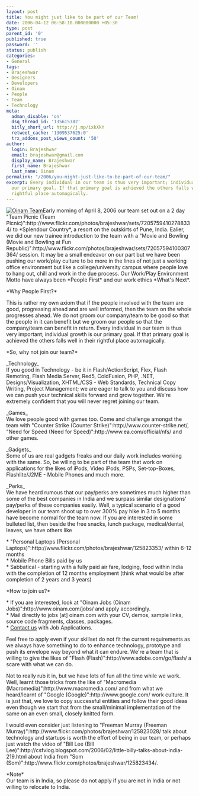 ```yaml
---
layout: post
title: You might just like to be part of our Team!
date: 2006-04-12 06:58:10.000000000 +05:30
type: post
parent_id: '0'
published: true
password: ''
status: publish
categories:
- General
tags:
- Brajeshwar
- Designers
- Developers
- Oinam
- People
- Team
- Technology
meta:
  adman_disable: 'on'
  dsq_thread_id: '135615382'
  bitly_short_url: http://j.mp/ixkXkY
  retweet_cache: '1309537625:0'
  trx_addons_post_views_count: '50'
author:
  login: Brajeshwar
  email: brajeshwar@gmail.com
  display_name: Brajeshwar
  first_name: Brajeshwar
  last_name: Oinam
permalink: "/2006/you-might-just-like-to-be-part-of-our-team/"
excerpt: Every individual in our team is thus very important; individual growth is
  our primary goal. If that primary goal is achieved the others falls well in their
  rightful place automagically.
---
```

<p><a href="http://www.flickr.com/photos/brajeshwar/sets/72057594102788334/"><img src="{{ site.baseurl }}/assets/2006/04/splendorcountry.jpg" alt="Oinam Team" /></a>Early morning of April 8, 2006 our team set out on a 2 day "Team Picnic (Team Picnic)":http://www.flickr.com/photos/brajeshwar/sets/72057594102788334/ to *Splendour Country*, a resort on the outskirts of Pune, India. Ealier, we did our new trainee introduction to the team with a "Movie and Bowling (Movie and Bowling at Fun Republic)":http://www.flickr.com/photos/brajeshwar/sets/72057594100307364/ session. It may be a small endeavor on our part but we have been pushing our work/play culture to be more in the lines of not just a working office environment but like a college/university campus where people love to hang out, chill and work in the due process. Our Work/Play Environment Motto have always been *People First* and our work ethics *What's Next*.</p>
<p>*Why People First?*</p>
<p>This is rather my own axiom that if the people involved with the team are good, progressing ahead and are well informed, then the team on the whole progresses ahead. We do not groom our company/team to be good so that the people in it can benefit but we groom our people so that the company/team can benefit in return. Every individual in our team is thus very important; individual growth is our primary goal. If that primary goal is achieved the others falls well in their rightful place automagically.</p>
<p>*So, why not join our team?*</p>
<p>_Technology_<br />
If you good in Technology - be it in Flash/ActionScript, Flex, Flash Remoting, Flash Media Server, Red5, ColdFusion, PHP, .NET, Designs/Visualization, XHTML/CSS - Web Standards, Technical Copy Writing, Project Management; we are eager to talk to you and discuss how we can push your technical skills forward and grow together. We're extremely confident that you will never regret joining our team.</p>
<p>_Games_<br />
We love people good with games too. Come and challenge amongst the team with "Counter Strike (Counter Strike)":http://www.counter-strike.net/, "Need for Speed (Need for Speed)":http://www.ea.com/official/nfs/ and other games.</p>
<p>_Gadgets_<br />
Some of us are real gadgets freaks and our daily work includes working with the same. So, be willing to be part of the team that work on applications for the likes of iPods, Video iPods, PSPs, Set-top-Boxes, Flashlite/J2ME - Mobile Phones and much more.</p>
<p>_Perks_<br />
We have heard rumous that our pay/perks are sometimes much higher than some of the best companies in India and we surpass similar designations' pay/perks of these companies easily. Well, a typical scenario of a good developer in our team shoot up to over 300% pay hike in 3 to 5 months have become normal for the team now. If you are interested in some bulleted list, then beside the free snacks, lunch package, medical/dental, leaves, we have others like</p>
<p>* "Personal Laptops (Personal Laptops)":http://www.flickr.com/photos/brajeshwar/125823353/ within 6-12 months<br />
* Mobile Phone Bills paid by us<br />
* Sabbatical - starting with a fully paid air fare, lodging, food within India with the completion of 12 months employment (think what would be after completion of 2 years and 3 years)</p>
<p>*How to join us?*</p>
<p>* If you are interested, look at "Oinam Jobs (Oinam Jobs)":http://www.oinam.com/jobs/ and apply accordingly.<br />
* Mail directly to jobs [at] oinam.com with your CV, demos, sample links, source code fragments, classes, packages.<br />
* <a href="/contact/">Contact us</a> with Job Applications.</p>
<p>Feel free to apply even if your skillset do not fit the current requirements as we always have something to do to enhance technology, prototype and push its envelope way beyond what it can endure. We're a team that is willing to give the likes of "Flash (Flash)":http://www.adobe.com/go/flash/ a scare with what we can do.</p>
<p>Not to really rub it in, but we have lots of fun all the time while we work. Well, learnt those tricks from the like of "Macromedia (Macromedia)":http://www.macromedia.com/ and from what we heard/learnt of "Google (Google)":http://www.google.com/ work culture. It is just that, we love to copy successful entities and follow their good ideas even though we start that from the small/minimal implementation of the same on an even small, closely knitted form.</p>
<p>I would even consider just listening to "Freeman Murray (Freeman Murray)":http://www.flickr.com/photos/brajeshwar/125823028/ talk about technology and startups is worth the effort of being in our team, or perhaps just watch the video of "Bill Lee (Bill Lee)":http://csfvlog.blogspot.com/2006/02/little-billy-talks-about-india-219.html about India from "Som (Som)":http://www.flickr.com/photos/brajeshwar/125823434/.</p>
<p>*Note*<br />
Our team is in India, so please do not apply if you are not in India or not willing to relocate to India.</p>
